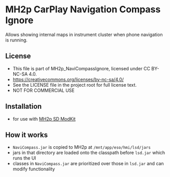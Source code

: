 # MH2p CarPlay Navigation Compass Ignore
Allows showing internal maps in instrument cluster when phone navigation is running.
## License
 - This file is part of MH2p_NaviCompassIgnore, licensed under CC BY-NC-SA 4.0.
 - https://creativecommons.org/licenses/by-nc-sa/4.0/
 - See the LICENSE file in the project root for full license text.
 - NOT FOR COMMERCIAL USE
## Installation
 - for use with [MH2p SD ModKit](https://github.com/LawPaul/MH2p_SD_ModKit)
## How it works
 - `NaviCompass.jar` is copied to MH2p at `/mnt/app/eso/hmi/lsd/jars`
 - jars in that directory are loaded onto the classpath before `lsd.jar` which runs the UI
 - classes in `NaviCompass.jar` are prioritized over those in `lsd.jar` and can modify functionality